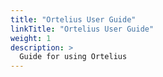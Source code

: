 ```yaml
---
title: "Ortelius User Guide"
linkTitle: "Ortelius User Guide"
weight: 1
description: >
  Guide for using Ortelius
---
```

